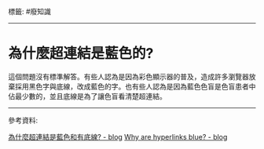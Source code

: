 標籤: #廢知識 

---

# 為什麼超連結是藍色的?

這個問題沒有標準解答。有些人認為是因為彩色顯示器的普及，造成許多瀏覽器放棄採用黑色字與底線，改成藍色的字。也有些人認為是因為藍色色盲是色盲患者中佔最少數的，並且底線是為了讓色盲看清楚超連結。

---

參考資料:

[為什麼超連結是藍色和有底線? - blog](https://ithelp.ithome.com.tw/articles/10232228)
[Why are hyperlinks blue? - blog](https://blog.mozilla.org/en/internet-culture/deep-dives/why-are-hyperlinks-blue/)